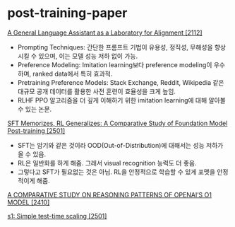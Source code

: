 # post-training-paper

[A General Language Assistant as a Laboratory for Alignment [2112]](https://arxiv.org/pdf/2112.00861)
- Prompting Techniques: 간단한 프롬프트 기법이 유용성, 정직성, 무해성을 향상시킬 수 있으며, 이는 모델 성능 저하 없이 가능.
- Preference Modeling: Imitation learning보다 preference modeling이 우수하며, ranked data에서 특히 효과적.
- Pretraining Preference Models: Stack Exchange, Reddit, Wikipedia 같은 대규모 공개 데이터를 활용한 사전 훈련이 효율성을 크게 높임.
- RLHF PPO 알고리즘을 더 깊게 이해하기 위한 imitation learning에 대해 알아볼 수 있는 논문.

[SFT Memorizes, RL Generalizes: A Comparative Study of Foundation Model Post-training [2501]](https://arxiv.org/pdf/2501.17161)
- SFT는 암기와 같은 것이라 OOD(Out-of-Distribution)에 대해서는 성능 저하가 올 수 있음.
- RL은 일반화를 하게 해줌. 그래서 visual recognition 능력도 더 좋음.
- 그렇다고 SFT가 필요없는 것은 아님. RL을 안정적으로 학습할 수 있게 포맷을 안정적이게 해줌.


[A COMPARATIVE STUDY ON REASONING PATTERNS OF OPENAI’S O1 MODEL [2410]](https://arxiv.org/pdf/2410.13639)

[s1: Simple test-time scaling [2501]](https://arxiv.org/abs/2501.19393)

